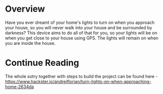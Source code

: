 # Overview
Have you ever dreamt of your home's lights to turn on when you approach your house, so you will never walk into your house and be surrounded by darkness? This device aims to do all of that for you, so your lights will be on when you get close to your house using GPS. The lights will remain on when you are inside the house.

# Continue Reading
The whole sotry together with steps to build the project can be found here - https://www.hackster.io/andreiflorian/turn-lights-on-when-approaching-home-2634da